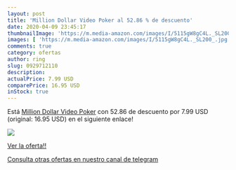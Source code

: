 ```yaml
---
layout: post
title: 'Million Dollar Video Poker al 52.86 % de descuento'
date: 2020-04-09 23:45:17
thumbnailImage: 'https://m.media-amazon.com/images/I/5115gW8gC4L._SL200_.jpg'
images: [ 'https://m.media-amazon.com/images/I/5115gW8gC4L._SL200_.jpg' ]
comments: true
category: ofertas
author: ring
slug: 0929712110
description:
actualPrice: 7.99 USD
comparePrice: 16.95 USD
inStock: true
---
```


Está [Million Dollar Video Poker](https://www.amazon.com/dp/0929712110/?tag=redken08-20) con 52.86 de descuento por 7.99 USD (original: 16.95 USD) en el siguiente enlace!

[![](https://m.media-amazon.com/images/I/5115gW8gC4L._SL200_.jpg)](https://www.amazon.com/dp/0929712110/?tag=redken08-20)

[Ver la oferta!!](https://www.amazon.com/dp/0929712110/?tag=redken08-20)

[Consulta otras ofertas en nuestro canal de telegram](https://t.me/s/ofertas25)
